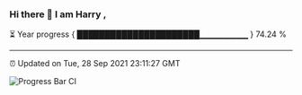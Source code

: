 ### Hi there 👋 I am Harry , 

⏳ Year progress { ██████████████████████▁▁▁▁▁▁▁▁ } 74.24 %

---

⏰ Updated on Tue, 28 Sep 2021 23:11:27 GMT

![Progress Bar CI](https://github.com/duykhang68/duykhang68/workflows/Progress%20Bar%20CI/badge.svg)
